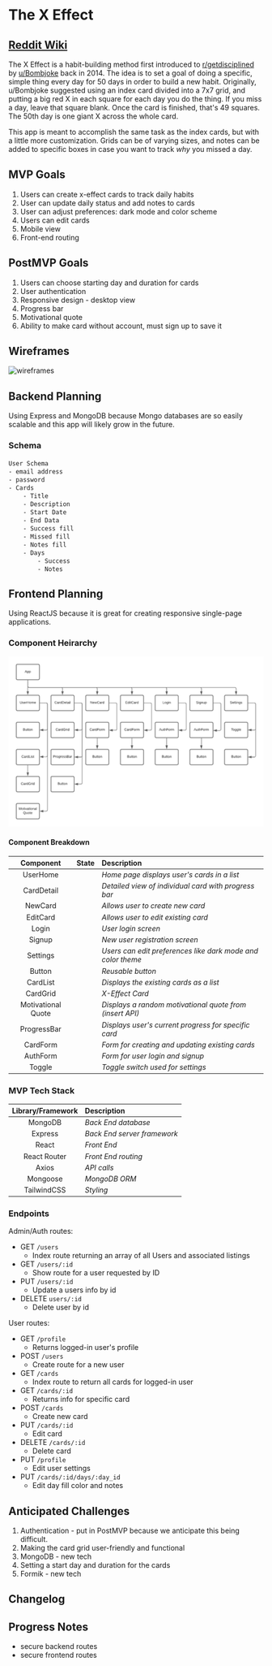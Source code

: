 # The X Effect

## [Reddit Wiki](https://www.reddit.com/r/theXeffect/wiki/index)

The X Effect is a habit-building method first introduced to [r/getdisciplined](https://www.reddit.com/r/getdisciplined/comments/1x99m6/im_a_piece_of_shit_no_more_games_no_more_lies_no/cf9dz72/) by [u/Bombjoke](https://www.reddit.com/user/Bombjoke/) back in 2014. The idea is to set a goal of doing a specific, simple thing every day for 50 days in order to build a new habit. Originally, u/Bombjoke suggested using an index card divided into a 7x7 grid, and putting a big red X in each square for each day you do the thing. If you miss a day, leave that square blank. Once the card is finished, that's 49 squares. The 50th day is one giant X across the whole card.

This app is meant to accomplish the same task as the index cards, but with a little more customization. Grids can be of varying sizes, and notes can be added to specific boxes in case you want to track *why* you missed a day. 

## MVP Goals

1. Users can create x-effect cards to track daily habits
1. User can update daily status and add notes to cards
1. User can adjust preferences: dark mode and color scheme
1. Users can edit cards
1. Mobile view
1. Front-end routing

## PostMVP Goals

1. Users can choose starting day and duration for cards
1. User authentication
1. Responsive design - desktop view
1. Progress bar
1. Motivational quote
1. Ability to make card without account, must sign up to save it

## Wireframes

![wireframes](https://i.imgur.com/7SJRM5o.png)

## Backend Planning

Using Express and MongoDB because Mongo databases are so easily scalable and this app will likely grow in the future. 

### Schema

``` 
User Schema
- email address
- password
- Cards
    - Title
    - Description
    - Start Date
    - End Data
    - Success fill
    - Missed fill
    - Notes fill
    - Days
        - Success
        - Notes 
```

## Frontend Planning

Using ReactJS because it is great for creating responsive single-page applications.

### Component Heirarchy

![component-heirarchy](./assets/X-EffectComponentDiagram.png)

#### Component Breakdown

|  Component   | State | Description                                                      |
| :----------: | :---: | :--------------------------------------------------------------- |
| UserHome |  | _Home page displays user's cards in a list_ |
| CardDetail |  | _Detailed view of individual card with progress bar_ |
| NewCard |  | _Allows user to create new card_ |
| EditCard |  | _Allows user to edit existing card_ |
| Login |  | _User login screen_ |
| Signup |  | _New user registration screen_ |
| Settings |  | _Users can edit preferences like dark mode and color theme_ |
| Button |  | _Reusable button_ |
| CardList |  | _Displays the existing cards as a list_ |
| CardGrid |  | _X-Effect Card_ |
| Motivational Quote |  | _Displays a random motivational quote from (insert API)_ |
| ProgressBar |  | _Displays user's current progress for specific card_ |
| CardForm |  | _Form for creating and updating existing cards_ |
| AuthForm |  | _Form for user login and signup_ |
| Toggle |  | _Toggle switch used for settings_ |

### MVP Tech Stack

| Library/Framework | Description |
| :--------------: | :----------------------------------------- |
| MongoDB | _Back End database_ |
| Express | _Back End server framework_ |
| React | _Front End_ |
| React Router | _Front End routing_ |
| Axios | _API calls_ |
| Mongoose | _MongoDB ORM_ |
| TailwindCSS | _Styling_ |

### Endpoints

Admin/Auth routes:
- GET `/users`
	- Index route returning an array of all Users and associated listings
- GET `/users/:id`
	- Show route for a user requested by ID
- PUT `/users/:id`
  - Update a users info by id
- DELETE `users/:id`
  - Delete user by id

User routes:
- GET `/profile`
	- Returns logged-in user's profile
- POST `/users`
	- Create route for a new user
- GET `/cards`
  - Index route to return all cards for logged-in user
- GET `/cards/:id`
  - Returns info for specific card
- POST `/cards`
  - Create new card
- PUT `/cards/:id`
  - Edit card
- DELETE `/cards/:id`
  - Delete card
- PUT `/profile`
  - Edit user settings
- PUT `/cards/:id/days/:day_id`
  - Edit day fill color and notes

## Anticipated Challenges

1. Authentication - put in PostMVP because we anticipate this being difficult.
1. Making the card grid user-friendly and functional
1. MongoDB - new tech
1. Setting a start day and duration for the cards
1. Formik - new tech

## Changelog

<!-- for future changes -->

## Progress Notes

- secure backend routes
- secure frontend routes
